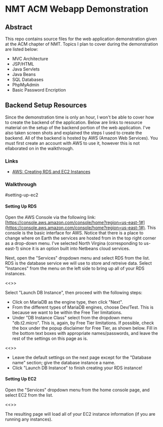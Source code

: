 # NMT ACM Webapp Demonstration

## Abstract

This repo contains source files for the web application demonstration given at the ACM chapter of NMT. Topics I plan to cover during the demonstration are listed below:
- MVC Architecture
- JSP/HTML
- Java Servlets
- Java Beans
- SQL Databases
- PhpMyAdmin
- Basic Password Encription

## Backend Setup Resources

Since the demonstration time is only an hour, I won't be able to cover how to create the backend of the application. Below are links to resource material on the setup of the backend portion of the web application. I've also taken screen shots and explained the steps I used to create the backend. All of the backend is hosted by AWS (Amazon Web Services). You must first create an account with AWS to use it, however this is not ellaborated on in the walkthrough.

### Links

- [AWS: Creating RDS and EC2 Instances](https://www.youtube.com/watch?v=I9Fzm1obG7U)

### Walkthrough

#setting-up-ec2

#### Setting Up RDS

Open the AWS Console via the following link: [https://console.aws.amazon.com/console/home?region=us-east-1#](https://console.aws.amazon.com/console/home?region=us-east-1#). This console is the basic interface for AWS. Notice that there is a place to change where on Earth the services are hosted from in the top right corner as a drop-down menu. I've selected North Virgina (corresponding to us-east-1) since it is an option built into Netbeans cloud services.

Next, open the "Services" dropdown menu and select RDS from the list. RDS is the database service we will use to store and retreive data. Select "Instances" from the menu on the left side to bring up all of your RDS instances.

<<<insert image>>>

Select "Launch DB Instance", then proceed with the following steps:

- Click on MariaDB as the engine type, then click "Next".
- From the different types of MariaDB engines, choose Dev/Test. This is because we want to be within the Free Tier limitations.
- Under "DB Instance Class" select from the dropdown menu "db.t2.micro". This is, again, by Free Tier limitations. If possible, check the box under the popup disclaimer for Free Tier, as shown below. Fill in the bottom text boxes with appropriate names/passwords, and leave the rest of the settings on this page as is.

<<<insert image>>>

- Leave the default settings on the next page except for the "Database name" section; give the database instance a name.
- Click "Launch DB Instance" to finish creating your RDS instance!

#### Setting Up EC2

Open the "Services" dropdown menu from the home console page, and select EC2 from the list.

<<<insert image here>>>
  
The resulting page will load all of your EC2 instance information (if you are running any instances).  
